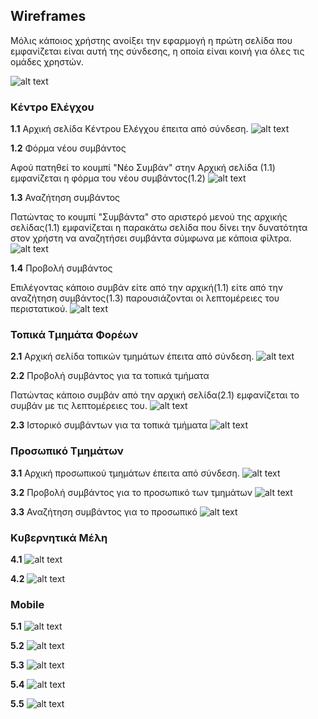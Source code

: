 
Wireframes
----------
Μόλις κάποιος χρήστης ανοίξει την εφαρμογή η πρώτη σελίδα που εμφανίζεται είναι αυτή της σύνδεσης, η οποία είναι κοινή για όλες τις ομάδες χρηστών. 

![alt text](wireframes/Σελίδα%20Σύνδεσης.png "Σελίδα Σύνδεσης")


### Κέντρο Ελέγχου

__1.1__ Αρχική σελίδα Κέντρου Ελέγχου έπειτα από σύνδεση.
![alt text](wireframes/Κεντρική.png "1.1 Κέντρο Ελέγχου: Αρχική Σελίδα")


__1.2__ Φόρμα νέου συμβάντος 

Αφού πατηθεί το κουμπί "Νέο Συμβάν" στην Αρχική σελίδα (1.1) εμφανίζεται η φόρμα του νέου συμβάντος(1.2) 
![alt text](wireframes/Φόρμα%20Νέου%20Συμβάντος%20-%20KE.png "1.2 Κέντρο Ελέγχου: Φόρμα νέου συμβάντος")	


__1.3__ Αναζήτηση συμβάντος

Πατώντας το κουμπί "Συμβάντα" στο αριστερό μενού της αρχικής σελίδας(1.1) εμφανίζεται η παρακάτω σελίδα που δίνει την δυνατότητα στον χρήστη να αναζητήσει συμβάντα σύμφωνα με κάποια φίλτρα.
![alt text](wireframes/Αναζήτηση%20Συμβάντος-%20KE.png "1.3 Κέντρο Ελέγχου: Αναζήτηση συμβάντος")


__1.4__ Προβολή συμβάντος

Επιλέγοντας κάποιο συμβάν είτε από την αρχική(1.1) είτε από την αναζήτηση συμβάντος(1.3) παρουσιάζονται οι λεπτομέρειες του περιστατικού.
![alt text](wireframes/Προβολή%20Συμβάντος%20-%20KE.png "1.4 Κέντρο Ελέγχου: προβολή συμβάντος")


### Τοπικά Τμημάτα Φορέων

__2.1__ Αρχική σελίδα τοπικών τμημάτων έπειτα από σύνδεση.
![alt text](wireframes/Κεντρική%20Τμήματος.png "2.1 Τμήματα Φορέων: Αρχική σελίδα")


__2.2__ Προβολή συμβάντος για τα τοπικά τμήματα

Πατώντας κάποιο συμβάν από την αρχική σελίδα(2.1) εμφανίζεται το συμβάν με τις λεπτομέρειες του. 
![alt text](wireframes/Προβολή%20Συμβάντος%20Τμήματα.png "2.2 Τμήματα Φορέων: Προβολή συμβάντος")


__2.3__ Ιστορικό συμβάντων για τα τοπικά τμήματα
![alt text](wireframes/Ιστορικό%20Τμήματα.png "2.1 Τμήματα Φορέων: 2.3 Τμήματα Φορέων: Ιστορικό συμβάντων ")


### Προσωπικό Τμημάτων 

__3.1__ Αρχική προσωπικού τμημάτων έπειτα από σύνδεση.
![alt text](wireframes/Αρχική%20Προσωπικό.png "3.1 Προσωπικό τμημάτων: ")


__3.2__ Προβολή συμβάντος για το προσωπικό των τμημάτων
![alt text](wireframes/Προβολή%20Συμβάντος%20Προσωπικό.png "3.2 Προσωπικό τμημάτων:  ")


__3.3__ Αναζήτηση συμβάντος για το προσωπικό
![alt text](wireframes/Αναζήτηση%20Συμβάντος%20Προσωπικό.png "3.3 Προσωπικό τμημάτων:  ")


### Κυβερνητικά Μέλη

__4.1__ 
![alt text](wireframes/Σελίδα%20Στατιστικών%20-%20KM.png " ")


__4.2__
![alt text](wireframes/Αναζήτηση%20Συμβάντος%20–%20KM.png " ")


### Mobile

__5.1__
![alt text](wireframes/Σύνδεση%20-%20mobile.png "Mobile: ")


__5.2__
![alt text](wireframes/Αρχική%20(Χωρίς%20Συμβάν)%20-%20mobile.png "Mobile: ")


__5.3__
![alt text](wireframes/Περιστατικό%20-%20mobile.png " ")


__5.4__
![alt text](wireframes/Προβολή%20τρέχοντος%20Συμβάντος%20-%20mobile.png "Mobile: ")


__5.5__
![alt text](wireframes/Ιστορικό.png " ")



